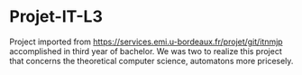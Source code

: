 # Projet-IT-L3

Project imported from https://services.emi.u-bordeaux.fr/projet/git/itnmjp accomplished in third year of bachelor.
We was two to realize this project that concerns the theoretical computer science, automatons more pricesely.
